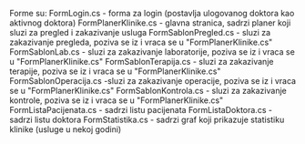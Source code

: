Forme su: 
FormLogin.cs - forma za login (postavlja ulogovanog doktora kao aktivnog doktora)
FormPlanerKlinike.cs - glavna stranica, sadrzi planer koji sluzi za pregled i zakazivanje usluga
FormSablonPregled.cs - sluzi za zakazivanje pregleda, poziva se iz i vraca se u "FormPlanerKlinike.cs"
FormSablonLab.cs - sluzi za zakazivanje laboratorije, poziva se iz i vraca se u "FormPlanerKlinike.cs"
FormSablonTerapija.cs - sluzi za zakazivanje terapije, poziva se iz i vraca se u "FormPlanerKlinike.cs"
FormSablonOperacija.cs -sluzi za zakazivanje operacije, poziva se iz i vraca se u "FormPlanerKlinike.cs"
FormSablonKontrola.cs - sluzi za zakazivanje kontrole, poziva se iz i vraca se u "FormPlanerKlinike.cs"
FormListaPacijenata.cs - sadrzi listu pacijenata
FormListaDoktora.cs - sadrzi listu doktora
FormStatistika.cs - sadrzi graf koji prikazuje statistiku klinike (usluge u nekoj godini)
